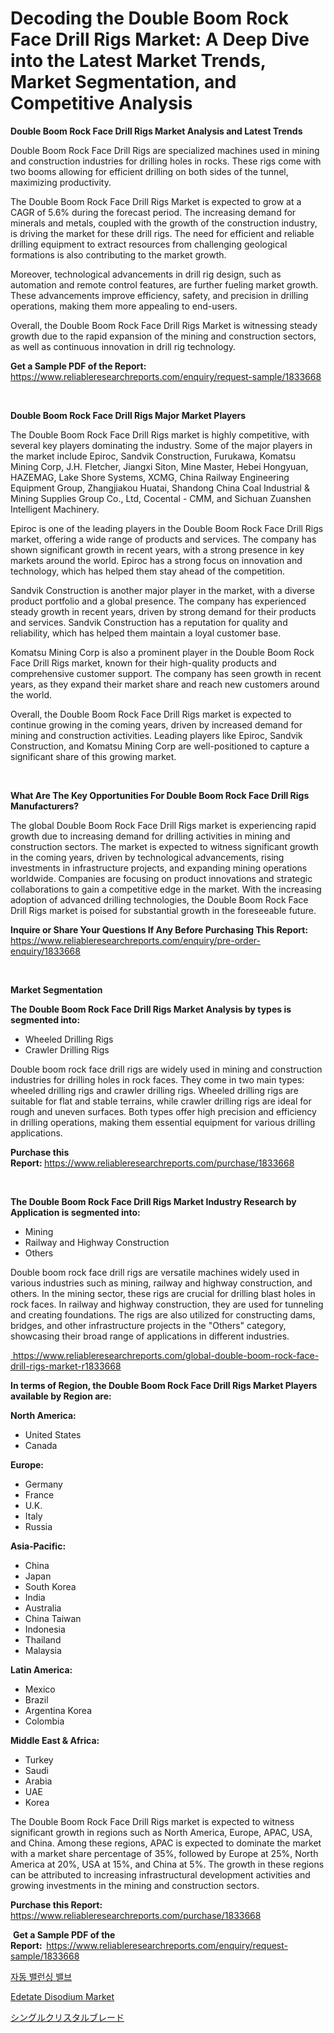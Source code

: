 <p><h1>Decoding the Double Boom Rock Face Drill Rigs Market: A Deep Dive into the Latest Market Trends, Market Segmentation, and Competitive Analysis</h1></p><p><strong>Double Boom Rock Face Drill Rigs Market Analysis and Latest Trends</strong></p>
<p><p>Double Boom Rock Face Drill Rigs are specialized machines used in mining and construction industries for drilling holes in rocks. These rigs come with two booms allowing for efficient drilling on both sides of the tunnel, maximizing productivity.</p><p>The Double Boom Rock Face Drill Rigs Market is expected to grow at a CAGR of 5.6% during the forecast period. The increasing demand for minerals and metals, coupled with the growth of the construction industry, is driving the market for these drill rigs. The need for efficient and reliable drilling equipment to extract resources from challenging geological formations is also contributing to the market growth.</p><p>Moreover, technological advancements in drill rig design, such as automation and remote control features, are further fueling market growth. These advancements improve efficiency, safety, and precision in drilling operations, making them more appealing to end-users.</p><p>Overall, the Double Boom Rock Face Drill Rigs Market is witnessing steady growth due to the rapid expansion of the mining and construction sectors, as well as continuous innovation in drill rig technology.</p></p>
<p><strong>Get a Sample PDF of the Report:&nbsp;</strong> <a href="https://www.reliableresearchreports.com/enquiry/request-sample/1833668">https://www.reliableresearchreports.com/enquiry/request-sample/1833668</a></p>
<p>&nbsp;</p>
<p><strong>Double Boom Rock Face Drill Rigs Major Market Players</strong></p>
<p><p>The Double Boom Rock Face Drill Rigs market is highly competitive, with several key players dominating the industry. Some of the major players in the market include Epiroc, Sandvik Construction, Furukawa, Komatsu Mining Corp, J.H. Fletcher, Jiangxi Siton, Mine Master, Hebei Hongyuan, HAZEMAG, Lake Shore Systems, XCMG, China Railway Engineering Equipment Group, Zhangjiakou Huatai, Shandong China Coal Industrial & Mining Supplies Group Co., Ltd, Cocental - CMM, and Sichuan Zuanshen Intelligent Machinery.</p><p>Epiroc is one of the leading players in the Double Boom Rock Face Drill Rigs market, offering a wide range of products and services. The company has shown significant growth in recent years, with a strong presence in key markets around the world. Epiroc has a strong focus on innovation and technology, which has helped them stay ahead of the competition.</p><p>Sandvik Construction is another major player in the market, with a diverse product portfolio and a global presence. The company has experienced steady growth in recent years, driven by strong demand for their products and services. Sandvik Construction has a reputation for quality and reliability, which has helped them maintain a loyal customer base.</p><p>Komatsu Mining Corp is also a prominent player in the Double Boom Rock Face Drill Rigs market, known for their high-quality products and comprehensive customer support. The company has seen growth in recent years, as they expand their market share and reach new customers around the world.</p><p>Overall, the Double Boom Rock Face Drill Rigs market is expected to continue growing in the coming years, driven by increased demand for mining and construction activities. Leading players like Epiroc, Sandvik Construction, and Komatsu Mining Corp are well-positioned to capture a significant share of this growing market.</p></p>
<p>&nbsp;</p>
<p><strong>What Are The Key Opportunities For Double Boom Rock Face Drill Rigs Manufacturers?</strong></p>
<p><p>The global Double Boom Rock Face Drill Rigs market is experiencing rapid growth due to increasing demand for drilling activities in mining and construction sectors. The market is expected to witness significant growth in the coming years, driven by technological advancements, rising investments in infrastructure projects, and expanding mining operations worldwide. Companies are focusing on product innovations and strategic collaborations to gain a competitive edge in the market. With the increasing adoption of advanced drilling technologies, the Double Boom Rock Face Drill Rigs market is poised for substantial growth in the foreseeable future.</p></p>
<p><strong>Inquire or Share Your Questions If Any Before Purchasing This Report:</strong> <a href="https://www.reliableresearchreports.com/enquiry/pre-order-enquiry/1833668">https://www.reliableresearchreports.com/enquiry/pre-order-enquiry/1833668</a></p>
<p>&nbsp;</p>
<p><strong>Market Segmentation</strong></p>
<p><strong>The Double Boom Rock Face Drill Rigs Market Analysis by types is segmented into:</strong></p>
<p><ul><li>Wheeled Drilling Rigs</li><li>Crawler Drilling Rigs</li></ul></p>
<p><p>Double boom rock face drill rigs are widely used in mining and construction industries for drilling holes in rock faces. They come in two main types: wheeled drilling rigs and crawler drilling rigs. Wheeled drilling rigs are suitable for flat and stable terrains, while crawler drilling rigs are ideal for rough and uneven surfaces. Both types offer high precision and efficiency in drilling operations, making them essential equipment for various drilling applications.</p></p>
<p><strong>Purchase this Report:&nbsp;</strong><a href="https://www.reliableresearchreports.com/purchase/1833668">https://www.reliableresearchreports.com/purchase/1833668</a></p>
<p>&nbsp;</p>
<p><strong>The Double Boom Rock Face Drill Rigs Market Industry Research by Application is segmented into:</strong></p>
<p><ul><li>Mining</li><li>Railway and Highway Construction</li><li>Others</li></ul></p>
<p><p>Double boom rock face drill rigs are versatile machines widely used in various industries such as mining, railway and highway construction, and others. In the mining sector, these rigs are crucial for drilling blast holes in rock faces. In railway and highway construction, they are used for tunneling and creating foundations. The rigs are also utilized for constructing dams, bridges, and other infrastructure projects in the "Others" category, showcasing their broad range of applications in different industries.</p></p>
<p><a href="https://www.reliableresearchreports.com/global-double-boom-rock-face-drill-rigs-market-r1833668">&nbsp;https://www.reliableresearchreports.com/global-double-boom-rock-face-drill-rigs-market-r1833668</a></p>
<p><strong>In terms of Region, the Double Boom Rock Face Drill Rigs Market Players available by Region are:</strong></p>
<p>
    <p> <strong> North America: </strong>
        <ul>
            <li>United States</li>
            <li>Canada</li>
        </ul>
        </p> 
    <p> <strong> Europe: </strong>
        <ul>
            <li>Germany</li>
            <li>France</li>
            <li>U.K.</li>
            <li>Italy</li>
            <li>Russia</li>
        </ul>
        </p> 
    <p> <strong> Asia-Pacific: </strong>
        <ul>
            <li>China</li>
            <li>Japan</li>
            <li>South Korea</li>
            <li>India</li>
            <li>Australia</li>
            <li>China Taiwan</li>
            <li>Indonesia</li>
            <li>Thailand</li>
            <li>Malaysia</li>
        </ul>
        </p> 
    <p> <strong> Latin America: </strong>
        <ul>
            <li>Mexico</li>
            <li>Brazil</li>
            <li>Argentina Korea</li>
            <li>Colombia</li>
        </ul>
        </p> 
    <p> <strong> Middle East & Africa: </strong>
        <ul>
            <li>Turkey</li>
            <li>Saudi</li>
            <li>Arabia</li>
            <li>UAE</li>
            <li>Korea</li>
        </ul>
    </p>
    </p>
<p><p>The Double Boom Rock Face Drill Rigs market is expected to witness significant growth in regions such as North America, Europe, APAC, USA, and China. Among these regions, APAC is expected to dominate the market with a market share percentage of 35%, followed by Europe at 25%, North America at 20%, USA at 15%, and China at 5%. The growth in these regions can be attributed to increasing infrastructural development activities and growing investments in the mining and construction sectors.</p></p>
<p><strong>Purchase this Report: </strong><a href="https://www.reliableresearchreports.com/purchase/1833668">https://www.reliableresearchreports.com/purchase/1833668</a></p>
<p>&nbsp;<strong>Get a Sample PDF of the Report:&nbsp;&nbsp;</strong><a href="https://www.reliableresearchreports.com/enquiry/request-sample/1833668">https://www.reliableresearchreports.com/enquiry/request-sample/1833668</a></p>
<p><strong></strong></p>
<p><p><a href="https://github.com/plelbej847484502/Market-Research-Report-List-3/blob/main/6264485185882.md">자동 밸런싱 밸브</a></p><p><a href="https://medium.com/@theomorar08/global-edetate-disodium-market-is-projected-to-grow-at-a-cagr-of-5-8-b33a2f3ded43">Edetate Disodium Market</a></p><p><a href="https://github.com/oafhukehf4709715/Market-Research-Report-List-3/blob/main/9287313183211.md">シングルクリスタルブレード</a></p></p>